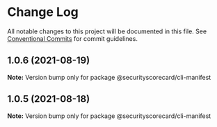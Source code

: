 # Change Log

All notable changes to this project will be documented in this file.
See [Conventional Commits](https://conventionalcommits.org) for commit guidelines.

## 1.0.6 (2021-08-19)

**Note:** Version bump only for package @securityscorecard/cli-manifest





## 1.0.5 (2021-08-18)

**Note:** Version bump only for package @securityscorecard/cli-manifest
